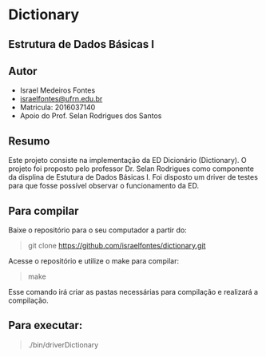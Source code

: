 # Dictionary

## Estrutura de Dados Básicas I

## Autor
* Israel Medeiros Fontes
* israelfontes@ufrn.edu.br
* Matricula: 2016037140
* Apoio do Prof. Selan Rodrigues dos Santos

## Resumo
Este projeto consiste na implementação da ED Dicionário (Dictionary). O projeto foi proposto pelo professor Dr. Selan Rodrigues como componente da displina de Estutura de Dados Básicas I. Foi disposto um driver de testes para que fosse possível observar o funcionamento da ED.

## Para compilar
Baixe o repositório para o seu computador a partir do:
> git clone https://github.com/israelfontes/dictionary.git

Acesse o repositório e utilize o make para compilar:
> make

Esse comando irá criar as pastas necessárias para compilação e realizará a compilação.

## Para executar:
> ./bin/driverDictionary
